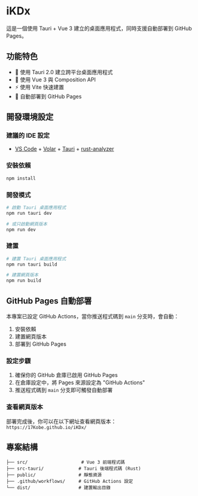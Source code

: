 # iKDx

這是一個使用 Tauri + Vue 3 建立的桌面應用程式，同時支援自動部署到 GitHub Pages。

## 功能特色

- 🚀 使用 Tauri 2.0 建立跨平台桌面應用程式
- 🎨 使用 Vue 3 與 Composition API
- ⚡ 使用 Vite 快速建置
- 🔄 自動部署到 GitHub Pages

## 開發環境設定

### 建議的 IDE 設定

- [VS Code](https://code.visualstudio.com/) + [Volar](https://marketplace.visualstudio.com/items?itemName=Vue.volar) + [Tauri](https://marketplace.visualstudio.com/items?itemName=tauri-apps.tauri-vscode) + [rust-analyzer](https://marketplace.visualstudio.com/items?itemName=rust-lang.rust-analyzer)

### 安裝依賴

```bash
npm install
```

### 開發模式

```bash
# 啟動 Tauri 桌面應用程式
npm run tauri dev

# 或只啟動網頁版本
npm run dev
```

### 建置

```bash
# 建置 Tauri 桌面應用程式
npm run tauri build

# 建置網頁版本
npm run build
```

## GitHub Pages 自動部署

本專案已設定 GitHub Actions，當你推送程式碼到 `main` 分支時，會自動：

1. 安裝依賴
2. 建置網頁版本
3. 部署到 GitHub Pages

### 設定步驟

1. 確保你的 GitHub 倉庫已啟用 GitHub Pages
2. 在倉庫設定中，將 Pages 來源設定為 "GitHub Actions"
3. 推送程式碼到 `main` 分支即可觸發自動部署

### 查看網頁版本

部署完成後，你可以在以下網址查看網頁版本：
`https://17Kobe.github.io/iKDx/`

## 專案結構

```
├── src/                    # Vue 3 前端程式碼
├── src-tauri/             # Tauri 後端程式碼 (Rust)
├── public/                # 靜態資源
├── .github/workflows/     # GitHub Actions 設定
└── dist/                  # 建置輸出目錄
```
